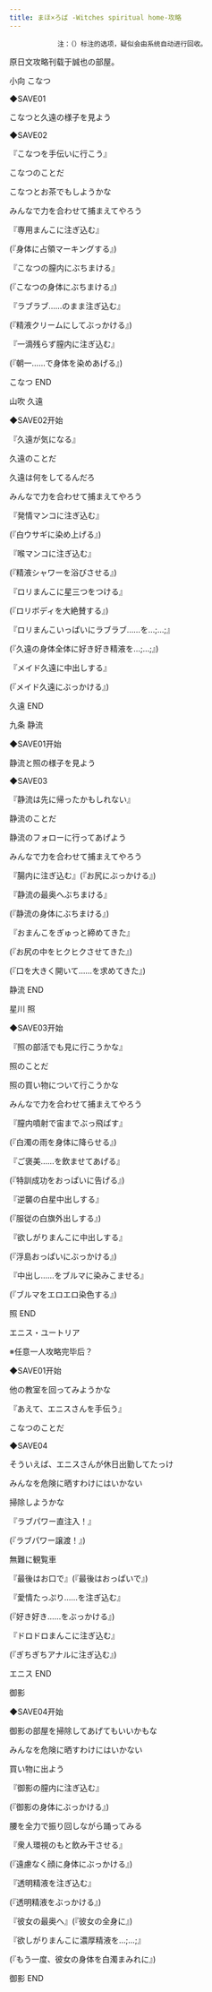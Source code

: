 ```yaml
---
title: まほ×ろば -Witches spiritual home-攻略
---
```


                注：（）标注的选项，疑似会由系统自动进行回收。

原日文攻略刊载于誠也の部屋。



小向 こなつ



◆SAVE01

こなつと久遠の様子を見よう

◆SAVE02

『こなつを手伝いに行こう』

こなつのことだ

こなつとお茶でもしようかな

みんなで力を合わせて捕まえてやろう

『専用まんこに注ぎ込む』

(『身体に占領マーキングする』)

『こなつの膣内にぶちまける』

(『こなつの身体にぶちまける』)

『ラブラブ……のまま注ぎ込む』

(『精液クリームにしてぶっかける』)

『一滴残らず膣内に注ぎ込む』

(『朝一……で身体を染めあげる』)



こなつ END



山吹 久遠



◆SAVE02开始

『久遠が気になる』

久遠のことだ

久遠は何をしてるんだろ

みんなで力を合わせて捕まえてやろう

『発情マンコに注ぎ込む』

(『白ウサギに染め上げる』)

『喉マンコに注ぎ込む』

(『精液シャワーを浴びさせる』)

『ロリまんこに星三つをつける』

(『ロリボディを大絶賛する』)

『ロリまんこいっぱいにラブラブ……を…;…;』

(『久遠の身体全体に好き好き精液を…;…;』)

『メイド久遠に中出しする』

(『メイド久遠にぶっかける』)



久遠 END



九条 静流



◆SAVE01开始

静流と照の様子を見よう

◆SAVE03

『静流は先に帰ったかもしれない』

静流のことだ

静流のフォローに行ってあげよう

みんなで力を合わせて捕まえてやろう

『腸内に注ぎ込む』(『お尻にぶっかける』)

『静流の最奥へぶちまける』

(『静流の身体にぶちまける』)

『おまんこをぎゅっと締めてきた』

(『お尻の中をヒクヒクさせてきた』)

(『口を大きく開いて……を求めてきた』)



静流 END



星川 照



◆SAVE03开始

『照の部活でも見に行こうかな』

照のことだ

照の買い物について行こうかな

みんなで力を合わせて捕まえてやろう

『膣内噴射で宙までぶっ飛ばす』

(『白濁の雨を身体に降らせる』)

『ご褒美……を飲ませてあげる』

(『特訓成功をおっぱいに告げる』)

『逆襲の白星中出しする』

(『服従の白旗外出しする』)

『欲しがりまんこに中出しする』

(『浮島おっぱいにぶっかける』)

『中出し……をブルマに染みこませる』

(『ブルマをエロエロ染色する』)



照 END



エニス・ユートリア



※任意一人攻略完毕后？

◆SAVE01开始

他の教室を回ってみようかな

『あえて、エニスさんを手伝う』

こなつのことだ

◆SAVE04

そういえば、エニスさんが休日出勤してたっけ

みんなを危険に晒すわけにはいかない

掃除しようかな

『ラブパワー直注入！』

(『ラブパワー譲渡！』)

無難に観覧車

『最後はお口で』(『最後はおっぱいで』)

『愛情たっぷり……を注ぎ込む』

(『好き好き……をぶっかける』)

『ドロドロまんこに注ぎ込む』

(『ぎちぎちアナルに注ぎ込む』)



エニス END



御影



◆SAVE04开始

御影の部屋を掃除してあげてもいいかもな

みんなを危険に晒すわけにはいかない

買い物に出よう

『御影の膣内に注ぎ込む』

(『御影の身体にぶっかける』)

腰を全力で振り回しながら踊ってみる

『衆人環視のもと飲み干させる』

(『遠慮なく顔に身体にぶっかける』)

『透明精液を注ぎ込む』

(『透明精液をぶっかける』)

『彼女の最奥へ』(『彼女の全身に』)

『欲しがりまんこに濃厚精液を…;…;』

(『もう一度、彼女の身体を白濁まみれに』)



御影 END


              
